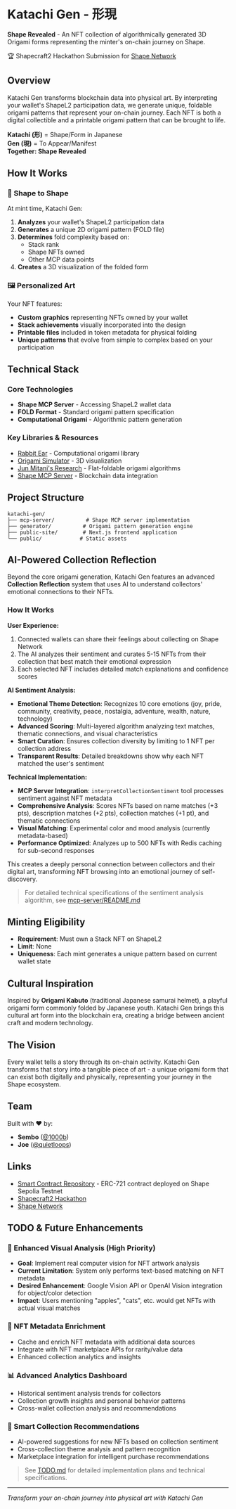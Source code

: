 # Katachi Gen - 形現

**Shape Revealed** - An NFT collection of algorithmically generated 3D Origami forms representing the minter's on-chain journey on Shape.

🏆 Shapecraft2 Hackathon Submission for [Shape Network](https://shape.network/shapecraft)

## Overview

Katachi Gen transforms blockchain data into physical art. By interpreting your wallet's ShapeL2 participation data, we generate unique, foldable origami patterns that represent your on-chain journey. Each NFT is both a digital collectible and a printable origami pattern that can be brought to life.

**Katachi (形)** = Shape/Form in Japanese  
**Gen (現)** = To Appear/Manifest  
**Together: Shape Revealed**

## How It Works

### 🎨 Shape to Shape
At mint time, Katachi Gen:
1. **Analyzes** your wallet's ShapeL2 participation data
2. **Generates** a unique 2D origami pattern (FOLD file) 
3. **Determines** fold complexity based on:
   - Stack rank
   - Shape NFTs owned
   - Other MCP data points
4. **Creates** a 3D visualization of the folded form

### 🖼️ Personalized Art
Your NFT features:
- **Custom graphics** representing NFTs owned by your wallet
- **Stack achievements** visually incorporated into the design
- **Printable files** included in token metadata for physical folding
- **Unique patterns** that evolve from simple to complex based on your participation

## Technical Stack

### Core Technologies
- **Shape MCP Server** - Accessing ShapeL2 wallet data
- **FOLD Format** - Standard origami pattern specification
- **Computational Origami** - Algorithmic pattern generation

### Key Libraries & Resources
- [Rabbit Ear](https://github.com/rabbit-ear) - Computational origami library
- [Origami Simulator](https://github.com/amandaghassaei/OrigamiSimulator) - 3D visualization
- [Jun Mitani's Research](https://www.jst.go.jp/erato/igarashi/publications/001/j15h2mita.pdf) - Flat-foldable origami algorithms
- [Shape MCP Server](https://github.com/shape-network/mcp-server) - Blockchain data integration

## Project Structure

```
katachi-gen/
├── mcp-server/          # Shape MCP server implementation
├── generator/          # Origami pattern generation engine
├── public-site/        # Next.js frontend application
└── public/            # Static assets
```

## AI-Powered Collection Reflection

Beyond the core origami generation, Katachi Gen features an advanced **Collection Reflection** system that uses AI to understand collectors' emotional connections to their NFTs.

### How It Works

**User Experience:**
1. Connected wallets can share their feelings about collecting on Shape Network
2. The AI analyzes their sentiment and curates 5-15 NFTs from their collection that best match their emotional expression
3. Each selected NFT includes detailed match explanations and confidence scores

**AI Sentiment Analysis:**
- **Emotional Theme Detection**: Recognizes 10 core emotions (joy, pride, community, creativity, peace, nostalgia, adventure, wealth, nature, technology)
- **Advanced Scoring**: Multi-layered algorithm analyzing text matches, thematic connections, and visual characteristics
- **Smart Curation**: Ensures collection diversity by limiting to 1 NFT per collection address
- **Transparent Results**: Detailed breakdowns show why each NFT matched the user's sentiment

**Technical Implementation:**
- **MCP Server Integration**: `interpretCollectionSentiment` tool processes sentiment against NFT metadata
- **Comprehensive Analysis**: Scores NFTs based on name matches (+3 pts), description matches (+2 pts), collection matches (+1 pt), and thematic connections
- **Visual Matching**: Experimental color and mood analysis (currently metadata-based)
- **Performance Optimized**: Analyzes up to 500 NFTs with Redis caching for sub-second responses

This creates a deeply personal connection between collectors and their digital art, transforming NFT browsing into an emotional journey of self-discovery.

> For detailed technical specifications of the sentiment analysis algorithm, see [mcp-server/README.md](./mcp-server/README.md#interpretcollectionsentiment)

## Minting Eligibility

- **Requirement**: Must own a Stack NFT on ShapeL2
- **Limit**: None
- **Uniqueness**: Each mint generates a unique pattern based on current wallet state

## Cultural Inspiration

Inspired by **Origami Kabuto** (traditional Japanese samurai helmet), a playful origami form commonly folded by Japanese youth. Katachi Gen brings this cultural art form into the blockchain era, creating a bridge between ancient craft and modern technology.

## The Vision

Every wallet tells a story through its on-chain activity. Katachi Gen transforms that story into a tangible piece of art - a unique origami form that can exist both digitally and physically, representing your journey in the Shape ecosystem.

## Team

Built with ❤️ by:
- **Sembo** ([@1000b](https://twitter.com/1000b))
- **Joe** ([@quietloops](https://twitter.com/quietloops))

## Links

- [Smart Contract Repository](https://github.com/jmsaavedra/katachi-gen-721-contract) - ERC-721 contract deployed on Shape Sepolia Testnet
- [Shapecraft2 Hackathon](https://shape.network/shapecraft)
- [Shape Network](https://shape.network)

## TODO & Future Enhancements

### 🎨 Enhanced Visual Analysis (High Priority)
- **Goal**: Implement real computer vision for NFT artwork analysis
- **Current Limitation**: System only performs text-based matching on NFT metadata
- **Desired Enhancement**: Google Vision API or OpenAI Vision integration for object/color detection
- **Impact**: Users mentioning "apples", "cats", etc. would get NFTs with actual visual matches

### 🔄 NFT Metadata Enrichment
- Cache and enrich NFT metadata with additional data sources
- Integrate with NFT marketplace APIs for rarity/value data
- Enhanced collection analytics and insights

### 📊 Advanced Analytics Dashboard
- Historical sentiment analysis trends for collectors
- Collection growth insights and personal behavior patterns
- Cross-wallet collection analysis and recommendations

### 🤖 Smart Collection Recommendations
- AI-powered suggestions for new NFTs based on collection sentiment
- Cross-collection theme analysis and pattern recognition
- Marketplace integration for intelligent purchase recommendations

> See [TODO.md](./TODO.md) for detailed implementation plans and technical specifications.

---

*Transform your on-chain journey into physical art with Katachi Gen*
